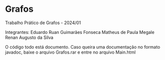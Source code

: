 # Grafos
Trabalho Prático de Grafos - 2024/01

Integrantes:
Eduardo Ruan Guimarães Fonseca
Matheus de Paula Megale
Renan Augusto da Silva

O código todo está documento. Caso queira uma documentação no formato javadoc, baixe o arquivo Grafos.rar e entre no arquivo Main.html
